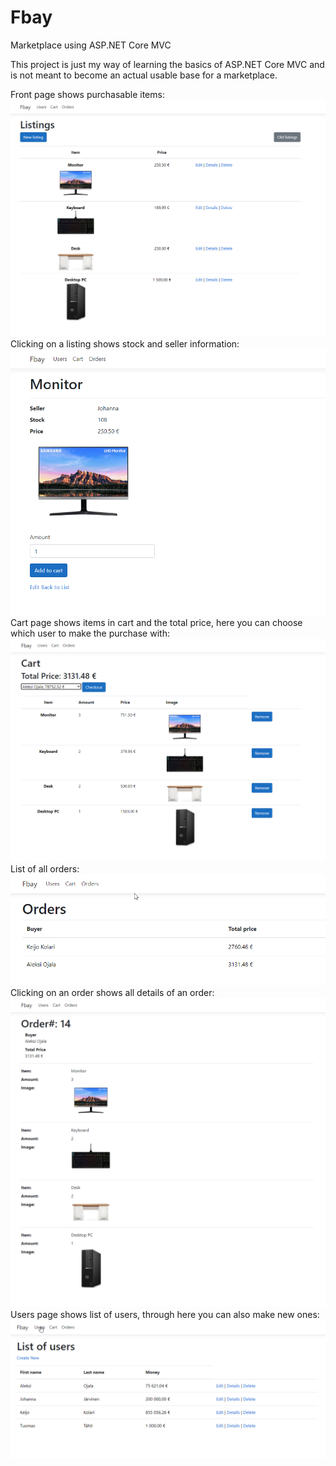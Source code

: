 # Fbay
Marketplace using ASP.NET Core MVC

This project is just my way of learning the basics of ASP.NET Core MVC and is not meant to become an actual usable base for a marketplace.

Front page shows purchasable items:  
![Screenshot](Images/listings.png)  
Clicking on a listing shows stock and seller information:  
![Screenshot](Images/listing.png)  
Cart page shows items in cart and the total price, here you can choose which user to make the purchase with:  
![Screenshot](Images/cart.png)  
List of all orders:  
![Screenshot](Images/orders.png)  
Clicking on an order shows all details of an order:  
![Screenshot](Images/order.png)  
Users page shows list of users, through here you can also make new ones:   
![Screenshot](Images/users.png)  
